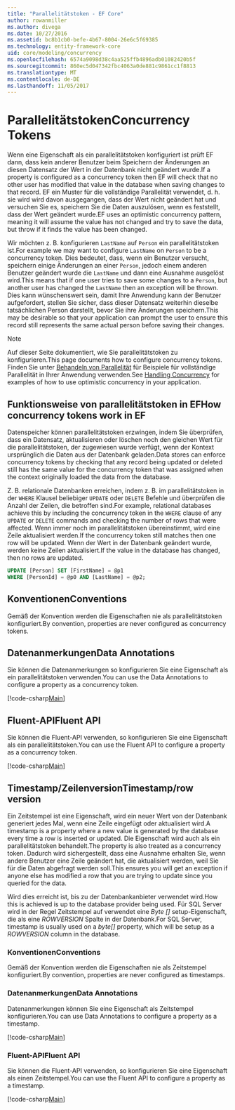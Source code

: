 ```yaml
---
title: "Parallelitätstoken - EF Core"
author: rowanmiller
ms.author: divega
ms.date: 10/27/2016
ms.assetid: bc8b1cb0-befe-4b67-8004-26e6c5f69385
ms.technology: entity-framework-core
uid: core/modeling/concurrency
ms.openlocfilehash: 6574a9098d38c4aa525ffb4896adb01082420b5f
ms.sourcegitcommit: 860ec5d047342fbc4063a0de881c9861cc1f8813
ms.translationtype: MT
ms.contentlocale: de-DE
ms.lasthandoff: 11/05/2017
---
```

# <a name="concurrency-tokens"></a><span data-ttu-id="16792-102">Parallelitätstoken</span><span class="sxs-lookup"><span data-stu-id="16792-102">Concurrency Tokens</span></span>

<span data-ttu-id="16792-103">Wenn eine Eigenschaft als ein parallelitätstoken konfiguriert ist prüft EF dann, dass kein anderer Benutzer beim Speichern der Änderungen an diesen Datensatz der Wert in der Datenbank nicht geändert wurde.</span><span class="sxs-lookup"><span data-stu-id="16792-103">If a property is configured as a concurrency token then EF will check that no other user has modified that value in the database when saving changes to that record.</span></span> <span data-ttu-id="16792-104">EF ein Muster für die vollständige Parallelität verwendet, d. h. sie wird wird davon ausgegangen, dass der Wert nicht geändert hat und versuchen Sie es, speichern Sie die Daten auszulösen, wenn es feststellt, dass der Wert geändert wurde.</span><span class="sxs-lookup"><span data-stu-id="16792-104">EF uses an optimistic concurrency pattern, meaning it will assume the value has not changed and try to save the data, but throw if it finds the value has been changed.</span></span>

<span data-ttu-id="16792-105">Wir möchten z. B. konfigurieren `LastName` auf `Person` ein parallelitätstoken ist.</span><span class="sxs-lookup"><span data-stu-id="16792-105">For example we may want to configure `LastName` on `Person` to be a concurrency token.</span></span> <span data-ttu-id="16792-106">Dies bedeutet, dass, wenn ein Benutzer versucht, speichern einige Änderungen an einer `Person`, jedoch einem anderen Benutzer geändert wurde die `LastName` und dann eine Ausnahme ausgelöst wird.</span><span class="sxs-lookup"><span data-stu-id="16792-106">This means that if one user tries to save some changes to a `Person`, but another user has changed the `LastName` then an exception will be thrown.</span></span> <span data-ttu-id="16792-107">Dies kann wünschenswert sein, damit Ihre Anwendung kann der Benutzer aufgefordert, stellen Sie sicher, dass dieser Datensatz weiterhin dieselbe tatsächlichen Person darstellt, bevor Sie ihre Änderungen speichern.</span><span class="sxs-lookup"><span data-stu-id="16792-107">This may be desirable so that your application can prompt the user to ensure this record still represents the same actual person before saving their changes.</span></span>

> [!NOTE]
> <span data-ttu-id="16792-108">Auf dieser Seite dokumentiert, wie Sie parallelitätstoken zu konfigurieren.</span><span class="sxs-lookup"><span data-stu-id="16792-108">This page documents how to configure concurrency tokens.</span></span> <span data-ttu-id="16792-109">Finden Sie unter [Behandeln von Parallelität](../saving/concurrency.md) für Beispiele für vollständige Parallelität in Ihrer Anwendung verwenden.</span><span class="sxs-lookup"><span data-stu-id="16792-109">See [Handling Concurrency](../saving/concurrency.md) for examples of how to use optimistic concurrency in your application.</span></span>

## <a name="how-concurrency-tokens-work-in-ef"></a><span data-ttu-id="16792-110">Funktionsweise von parallelitätstoken in EF</span><span class="sxs-lookup"><span data-stu-id="16792-110">How concurrency tokens work in EF</span></span>

<span data-ttu-id="16792-111">Datenspeicher können parallelitätstoken erzwingen, indem Sie überprüfen, dass ein Datensatz, aktualisieren oder löschen noch den gleichen Wert für die parallelitätstoken, der zugewiesen wurde verfügt, wenn der Kontext ursprünglich die Daten aus der Datenbank geladen.</span><span class="sxs-lookup"><span data-stu-id="16792-111">Data stores can enforce concurrency tokens by checking that any record being updated or deleted still has the same value for the concurrency token that was assigned when the context originally loaded the data from the database.</span></span>

<span data-ttu-id="16792-112">Z. B. relationale Datenbanken erreichen, indem z. B. im parallelitätstoken in der `WHERE` Klausel beliebiger `UPDATE` oder `DELETE` Befehle und überprüfen die Anzahl der Zeilen, die betroffen sind.</span><span class="sxs-lookup"><span data-stu-id="16792-112">For example, relational databases achieve this by including the concurrency token in the `WHERE` clause of any `UPDATE` or `DELETE` commands and checking the number of rows that were affected.</span></span> <span data-ttu-id="16792-113">Wenn immer noch im parallelitätstoken übereinstimmt, wird eine Zeile aktualisiert werden.</span><span class="sxs-lookup"><span data-stu-id="16792-113">If the concurrency token still matches then one row will be updated.</span></span> <span data-ttu-id="16792-114">Wenn der Wert in der Datenbank geändert wurde, werden keine Zeilen aktualisiert.</span><span class="sxs-lookup"><span data-stu-id="16792-114">If the value in the database has changed, then no rows are updated.</span></span>

```sql
UPDATE [Person] SET [FirstName] = @p1
WHERE [PersonId] = @p0 AND [LastName] = @p2;
```

## <a name="conventions"></a><span data-ttu-id="16792-115">Konventionen</span><span class="sxs-lookup"><span data-stu-id="16792-115">Conventions</span></span>

<span data-ttu-id="16792-116">Gemäß der Konvention werden die Eigenschaften nie als parallelitätstoken konfiguriert.</span><span class="sxs-lookup"><span data-stu-id="16792-116">By convention, properties are never configured as concurrency tokens.</span></span>

## <a name="data-annotations"></a><span data-ttu-id="16792-117">Datenanmerkungen</span><span class="sxs-lookup"><span data-stu-id="16792-117">Data Annotations</span></span>

<span data-ttu-id="16792-118">Sie können die Datenanmerkungen so konfigurieren Sie eine Eigenschaft als ein parallelitätstoken verwenden.</span><span class="sxs-lookup"><span data-stu-id="16792-118">You can use the Data Annotations to configure a property as a concurrency token.</span></span>

[!code-csharp[Main](../../../samples/core/Modeling/DataAnnotations/Samples/Concurrency.cs#ConfigureConcurrencyAnnotations)]

## <a name="fluent-api"></a><span data-ttu-id="16792-119">Fluent-API</span><span class="sxs-lookup"><span data-stu-id="16792-119">Fluent API</span></span>

<span data-ttu-id="16792-120">Sie können die Fluent-API verwenden, so konfigurieren Sie eine Eigenschaft als ein parallelitätstoken.</span><span class="sxs-lookup"><span data-stu-id="16792-120">You can use the Fluent API to configure a property as a concurrency token.</span></span>

[!code-csharp[Main](../../../samples/core/Modeling/FluentAPI/Samples/Concurrency.cs#ConfigureConcurrencyFluent)]

## <a name="timestamprow-version"></a><span data-ttu-id="16792-121">Timestamp/Zeilenversion</span><span class="sxs-lookup"><span data-stu-id="16792-121">Timestamp/row version</span></span>

<span data-ttu-id="16792-122">Ein Zeitstempel ist eine Eigenschaft, wird ein neuer Wert von der Datenbank generiert jedes Mal, wenn eine Zeile eingefügt oder aktualisiert wird.</span><span class="sxs-lookup"><span data-stu-id="16792-122">A timestamp is a property where a new value is generated by the database every time a row is inserted or updated.</span></span> <span data-ttu-id="16792-123">Die Eigenschaft wird auch als ein parallelitätstoken behandelt.</span><span class="sxs-lookup"><span data-stu-id="16792-123">The property is also treated as a concurrency token.</span></span> <span data-ttu-id="16792-124">Dadurch wird sichergestellt, dass eine Ausnahme erhalten Sie, wenn andere Benutzer eine Zeile geändert hat, die aktualisiert werden, weil Sie für die Daten abgefragt werden soll.</span><span class="sxs-lookup"><span data-stu-id="16792-124">This ensures you will get an exception if anyone else has modified a row that you are trying to update since you queried for the data.</span></span>

<span data-ttu-id="16792-125">Wird dies erreicht ist, bis zu der Datenbankanbieter verwendet wird.</span><span class="sxs-lookup"><span data-stu-id="16792-125">How this is achieved is up to the database provider being used.</span></span> <span data-ttu-id="16792-126">Für SQL Server wird in der Regel Zeitstempel auf verwendet eine *Byte []* setup-Eigenschaft, die als eine *ROWVERSION* Spalte in der Datenbank.</span><span class="sxs-lookup"><span data-stu-id="16792-126">For SQL Server, timestamp is usually used on a *byte[]* property, which will be setup as a *ROWVERSION* column in the database.</span></span>

### <a name="conventions"></a><span data-ttu-id="16792-127">Konventionen</span><span class="sxs-lookup"><span data-stu-id="16792-127">Conventions</span></span>

<span data-ttu-id="16792-128">Gemäß der Konvention werden die Eigenschaften nie als Zeitstempel konfiguriert.</span><span class="sxs-lookup"><span data-stu-id="16792-128">By convention, properties are never configured as timestamps.</span></span>

### <a name="data-annotations"></a><span data-ttu-id="16792-129">Datenanmerkungen</span><span class="sxs-lookup"><span data-stu-id="16792-129">Data Annotations</span></span>

<span data-ttu-id="16792-130">Datenanmerkungen können Sie eine Eigenschaft als Zeitstempel konfigurieren.</span><span class="sxs-lookup"><span data-stu-id="16792-130">You can use Data Annotations to configure a property as a timestamp.</span></span>

[!code-csharp[Main](../../../samples/core/Modeling/DataAnnotations/Samples/Timestamp.cs#ConfigureTimestampAnnotations)]

### <a name="fluent-api"></a><span data-ttu-id="16792-131">Fluent-API</span><span class="sxs-lookup"><span data-stu-id="16792-131">Fluent API</span></span>

<span data-ttu-id="16792-132">Sie können die Fluent-API verwenden, so konfigurieren Sie eine Eigenschaft als einen Zeitstempel.</span><span class="sxs-lookup"><span data-stu-id="16792-132">You can use the Fluent API to configure a property as a timestamp.</span></span>

[!code-csharp[Main](../../../samples/core/Modeling/FluentAPI/Samples/Timestamp.cs#ConfigureTimestampFluent)]
